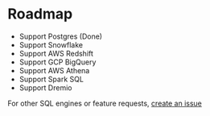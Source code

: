 # Roadmap

* Support Postgres (Done)
* Support Snowflake 
* Support AWS Redshift
* Support GCP BigQuery
* Support AWS Athena
* Support Spark SQL
* Support Dremio

For other SQL engines or feature requests, [create an issue](https://github.com/sodadata/soda-sql/issues/new)
